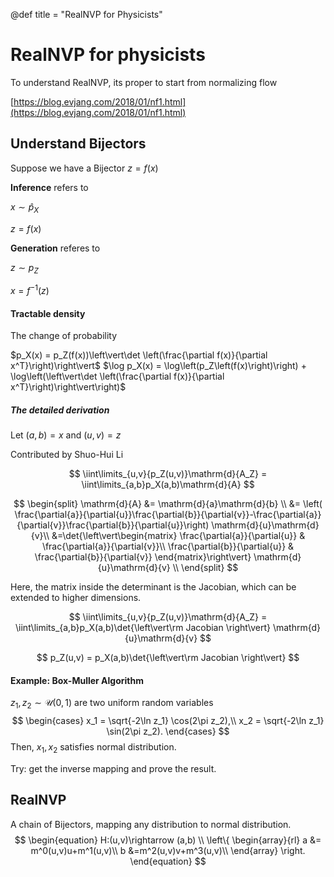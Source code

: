 @def title = "RealNVP for Physicists"

# RealNVP for physicists
To understand RealNVP, its proper to start from normalizing flow

[https://blog.evjang.com/2018/01/nf1.html](https://blog.evjang.com/2018/01/nf1.html)

## Understand Bijectors

Suppose we have a Bijector $z=f(x)$

**Inference** refers to

$x\sim \hat p_X$

$z=f(x)$

**Generation** referes to

$z\sim p_Z$

$x=f^{-1}(z)$

#### Tractable density

The change of probability

$p_X(x) = p_Z(f(x))\left\vert\det \left(\frac{\partial f(x)}{\partial x^T}\right)\right\vert$
$\log p_X(x) = \log\left(p_Z\left(f(x)\right)\right) + \log\left(\left\vert\det \left(\frac{\partial f(x)}{\partial x^T}\right)\right\vert\right)$

##### The detailed derivation
Let $(a, b) = x$ and $(u, v) = z$

Contributed by Shuo-Hui Li

$$
\iint\limits_{u,v}{p_Z(u,v)}\mathrm{d}{A_Z} = \iint\limits_{a,b}p_X(a,b)\mathrm{d}{A}
$$

$$
\begin{split}
\mathrm{d}{A} &= \mathrm{d}{a}\mathrm{d}{b} \\
&= \left( \frac{\partial{a}}{\partial{u}}\frac{\partial{b}}{\partial{v}}-\frac{\partial{a}}{\partial{v}}\frac{\partial{b}}{\partial{u}}\right) \mathrm{d}{u}\mathrm{d}{v}\\
&=\det{\left\vert\begin{matrix}
\frac{\partial{a}}{\partial{u}} & \frac{\partial{a}}{\partial{v}}\\
\frac{\partial{b}}{\partial{u}} & \frac{\partial{b}}{\partial{v}}
\end{matrix}\right\vert} \mathrm{d}{u}\mathrm{d}{v} \\
\end{split}
$$

Here, the matrix inside the determinant is the Jacobian,
which can be extended to higher dimensions.

$$
\iint\limits_{u,v}{p_Z(u,v)}\mathrm{d}{A_Z} = \iint\limits_{a,b}p_X(a,b)\det{\left\vert\rm Jacobian \right\vert} \mathrm{d}{u}\mathrm{d}{v}
$$

$$
p_Z(u,v) = p_X(a,b)\det{\left\vert\rm Jacobian \right\vert}
$$


#### Example: Box-Muller Algorithm

$z_1, z_2\sim\mathcal U(0,1)$ are two uniform random variables
$$
\begin{cases}
x_1 = \sqrt{-2\ln z_1} \cos(2\pi z_2),\\
x_2 = \sqrt{-2\ln z_1} \sin(2\pi z_2).
\end{cases}
$$
Then, $x_1, x_2$ satisfies  normal distribution.

Try: get the inverse mapping and prove the result.

## RealNVP
A chain of Bijectors, mapping any distribution to normal distribution.
$$
\begin{equation}
H:(u,v)\rightarrow (a,b) \\
\left\{
\begin{array}{rl}
a &= m^0(u,v)u+m^1(u,v)\\
b &=m^2(u,v)v+m^3(u,v)\\
\end{array}
\right.
\end{equation}
$$
